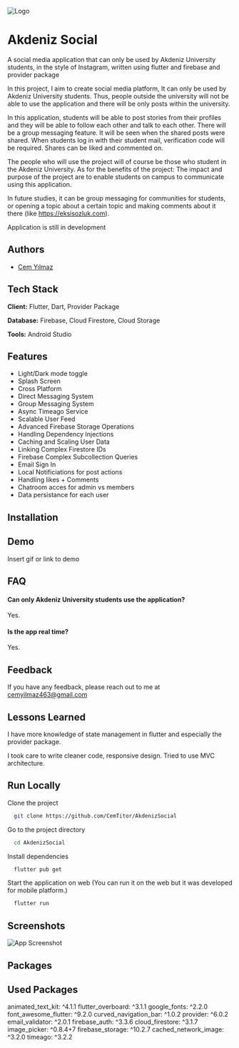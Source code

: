 ![Logo](https://seeklogo.com/images/A/akdeniz-universitesi-logo-B017290F9B-seeklogo.com.png)


# Akdeniz Social




A social media application that can only be used by Akdeniz University students, in the style of Instagram, written using flutter and firebase and provider package


In this project, I aim to create social media platform, It can only be used by Akdeniz University students. Thus, people outside the university will not be able to use the application and there will be only posts within the university. 

In this application, students will be able to post stories from their profiles and they will be able to follow each other and talk to each other. There will be a group messaging feature. It will be seen when the shared posts were shared. When students log in with their student mail, verification code will be required. Shares can be liked and commented on.




The people who will use the project will of course be those who student in the Akdeniz University. As for the benefits of the project:
The impact and purpose of the project are to enable students on campus to communicate using this application.

In future studies, it can be group messaging for communities for students, or opening a topic about a certain topic and making comments about it there (like https://eksisozluk.com).


Application is still in development
## Authors

- [Cem Yılmaz](https://github.com/CemTitor)


## Tech Stack

**Client:** Flutter, Dart, Provider Package

**Database:** Firebase, Cloud Firestore, Cloud Storage

**Tools:** Android Studio


## Features

- Light/Dark mode toggle
- Splash Screen
- Cross Platform
-	Direct Messaging System
-	Group Messaging System
-	Async Timeago Service
-	Scalable User Feed
-	Advanced Firebase Storage Operations
-	Handling Dependency Injections
-	Caching and Scaling User Data
-	Linking Complex Firestore IDs
-	Firebase Complex Subcollection Queries
-	Email Sign In
-	Local Notificiations for post actions
-	Handling likes + Comments
-	Chatroom acces for admin vs members
-	Data persistance for each user



## Installation


    
## Demo

Insert gif or link to demo


## FAQ

#### Can only Akdeniz University students use the application?

Yes.

#### Is the app real time?

Yes.


## Feedback

If you have any feedback, please reach out to me at cemyilmaz463@gmail.com


## Lessons Learned


I have more knowledge of state management in flutter and especially the provider package.

I took care to write cleaner code, responsive design. 
Tried to use MVC architecture.


## Run Locally

Clone the project

```bash
  git clone https://github.com/CemTitor/AkdenizSocial
```

Go to the project directory

```bash
  cd AkdenizSocial
```

Install dependencies

```bash
  flutter pub get
```

Start the application on web 
(You can run it on the web but it was developed for mobile platform.)

```bash
  flutter run
```


## Screenshots

![App Screenshot](https://via.placeholder.com/468x300?text=App+Screenshot+Here)


## Packages

 Used Packages
 -
 animated_text_kit: ^4.1.1
  flutter_overboard: ^3.1.1
  google_fonts: ^2.2.0
  font_awesome_flutter: ^9.2.0
  curved_navigation_bar: ^1.0.2
  provider: ^6.0.2
  email_validator: ^2.0.1
  firebase_auth: ^3.3.6
  cloud_firestore: ^3.1.7
  image_picker: ^0.8.4+7
  firebase_storage: ^10.2.7
  cached_network_image: ^3.2.0
  timeago: ^3.2.2
  


